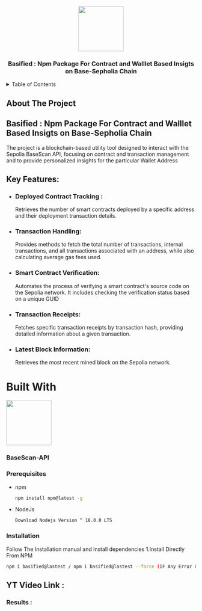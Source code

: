 <div align="center">
 <img src="https://github.com/user-attachments/assets/8eac61c9-6b07-4ec2-9740-28c9043a6c90" height="120px" width="120px" />
  <h3 align="center">Basified : Npm Package For Contract and Walllet Based Insigts on Base-Sepholia Chain</h3>
</div>
<details>
  <summary>Table of Contents</summary>
  <ol>
    <li>
      <a href="#about-the-project">About The Project</a>
      <ul>
        <li><a href="#built-with">Built With</a></li>
      </ul>
    </li>
    <li>
      <a href="#getting-started">Getting Started</a>
      <ul>
        <li><a href="#prerequisites">Prerequisites</a></li>
        <li><a href="#installation">Installation</a></li>
      </ul>
    </li>
    <li><a href="#usage">Usage</a></li>
  </ol>
</details>

## About The Project

 ##  Basified : Npm Package For Contract and Walllet Based Insigts on Base-Sepholia Chain
The project is a blockchain-based utility tool designed to interact with the Sepolia BaseScan API, focusing on contract and transaction management  and to provide personalized insights for the particular Wallet Address 

## Key Features:

- ### Deployed Contract Tracking :
  Retrieves the number of smart contracts deployed by a specific address and their deployment transaction details.

- ### Transaction Handling:
  Provides methods to fetch the total number of transactions, internal transactions, and all transactions associated with an address, while also calculating average gas fees   used.

- ### Smart Contract Verification:
  Automates the process of verifying a smart contract's source code on the Sepolia network. It includes checking the verification status based on a unique GUID

- ### Transaction Receipts:
  Fetches specific transaction receipts by transaction hash, providing detailed information about a given transaction.

- ### Latest Block Information:
  Retrieves the most recent mined block on the Sepolia network.


# Built With 
 <div>
  <img src="https://github.com/user-attachments/assets/c58c2908-3a18-4484-b6af-51ddbb3d9fef" height="120px" width="120px"  />
  <h3>BaseScan-API</h3>
 </div>


### Prerequisites

* npm
  ```sh
  npm install npm@latest -g
  ```
 
* NodeJs
  ```sh
  Download Nodejs Version ^ 18.0.0 LTS 
  ```

### Installation
Follow The Installation manual and install dependencies 
1.Install Directly From NPM 
   ```sh
npm i basified@lastest / npm i basified@lastest --force (IF Any Error Occurs)
   ```

## YT Video Link : 

### Results : 


